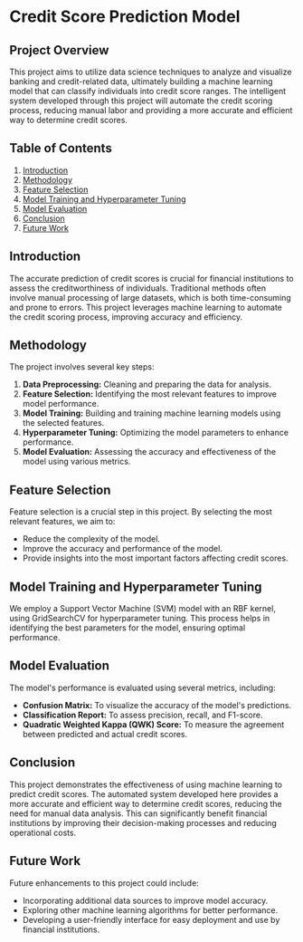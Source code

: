 # Credit Score Prediction Model

## Project Overview

This project aims to utilize data science techniques to analyze and visualize banking and credit-related data, ultimately building a machine learning model that can classify individuals into credit score ranges. The intelligent system developed through this project will automate the credit scoring process, reducing manual labor and providing a more accurate and efficient way to determine credit scores.

## Table of Contents

1. [Introduction](#introduction)
2. [Methodology](#methodology)
3. [Feature Selection](#feature-selection)
4. [Model Training and Hyperparameter Tuning](#model-training-and-hyperparameter-tuning)
5. [Model Evaluation](#model-evaluation)
6. [Conclusion](#conclusion)
7. [Future Work](#future-work)

## Introduction

The accurate prediction of credit scores is crucial for financial institutions to assess the creditworthiness of individuals. Traditional methods often involve manual processing of large datasets, which is both time-consuming and prone to errors. This project leverages machine learning to automate the credit scoring process, improving accuracy and efficiency.

## Methodology

The project involves several key steps:

1. **Data Preprocessing:** Cleaning and preparing the data for analysis.
2. **Feature Selection:** Identifying the most relevant features to improve model performance.
3. **Model Training:** Building and training machine learning models using the selected features.
4. **Hyperparameter Tuning:** Optimizing the model parameters to enhance performance.
5. **Model Evaluation:** Assessing the accuracy and effectiveness of the model using various metrics.

## Feature Selection

Feature selection is a crucial step in this project. By selecting the most relevant features, we aim to:

- Reduce the complexity of the model.
- Improve the accuracy and performance of the model.
- Provide insights into the most important factors affecting credit scores.

## Model Training and Hyperparameter Tuning

We employ a Support Vector Machine (SVM) model with an RBF kernel, using GridSearchCV for hyperparameter tuning. This process helps in identifying the best parameters for the model, ensuring optimal performance.

## Model Evaluation

The model's performance is evaluated using several metrics, including:

- **Confusion Matrix:** To visualize the accuracy of the model's predictions.
- **Classification Report:** To assess precision, recall, and F1-score.
- **Quadratic Weighted Kappa (QWK) Score:** To measure the agreement between predicted and actual credit scores.

## Conclusion

This project demonstrates the effectiveness of using machine learning to predict credit scores. The automated system developed here provides a more accurate and efficient way to determine credit scores, reducing the need for manual data analysis. This can significantly benefit financial institutions by improving their decision-making processes and reducing operational costs.

## Future Work

Future enhancements to this project could include:

- Incorporating additional data sources to improve model accuracy.
- Exploring other machine learning algorithms for better performance.
- Developing a user-friendly interface for easy deployment and use by financial institutions.

